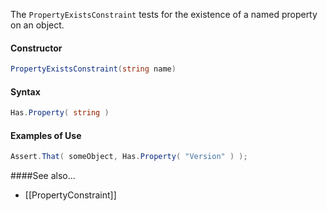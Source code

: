 The `PropertyExistsConstraint` tests for the existence of a named property on an object.

<h4>Constructor</h4>

```C#
PropertyExistsConstraint(string name)
```

<h4>Syntax</h4>

```C#
Has.Property( string )
```

<h4>Examples of Use</h4>

```C#
Assert.That( someObject, Has.Property( "Version" ) );
```

####See also...
 * [[PropertyConstraint]]

